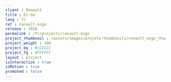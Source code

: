 ```yaml
---
client : Renault
title : Ez-Go
lang : fr
ref : renault-ezgo
release : 2018
permalink : /fr/projects/renault-ezgo
project_thumbnail : /assets/images/projets-thumbnails/renault_ezgo_thumb.png
project_weight : 100
project_bg : #222222
project_fg : #FFFFFF
layout : project
isInteraction : true
isMotion : true
promoted : false
---
```

